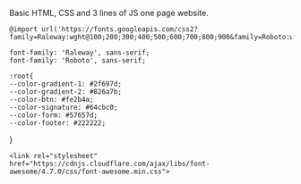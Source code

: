 
Basic HTML, CSS and 3 lines of JS one page website.

<!-- Fonts -->

    @import url('https://fonts.googleapis.com/css2?family=Raleway:wght@100;200;300;400;500;600;700;800;900&family=Roboto:wght@100;300;400;500;700;900&display=swap');

    font-family: 'Raleway', sans-serif;
    font-family: 'Roboto', sans-serif;

<!-- Colors -->

    :root{
    --color-gradient-1: #2f697d;
    --color-gradient-2: #826a7b;
    --color-btn: #fe2b4a;
    --color-signature: #64cbc0;
    --color-form: #57657d;
    --color-footer: #222222;
}

<!-- fontAwsome -->

    <link rel="stylesheet" href="https://cdnjs.cloudflare.com/ajax/libs/font-awesome/4.7.0/css/font-awesome.min.css">
